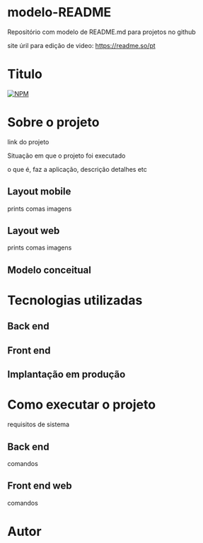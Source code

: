 
# modelo-README
Repositório com modelo de README.md para projetos no github

site úril para edição de video: https://readme.so/pt

# Titulo
[![NPM](https://img.shields.io/npm/l/react)](https://github.com/Prisccca/modelo-README/blob/main/LICENCE)

# Sobre o projeto

link do projeto

Situação em que o projeto foi executado

o que é, faz a aplicação, descrição detalhes etc

## Layout mobile

prints comas imagens



## Layout web

prints comas imagens


## Modelo conceitual


# Tecnologias utilizadas
## Back end

## Front end

## Implantação em produção


# Como executar o projeto
requisitos de sistema

## Back end
comandos


## Front end web
comandos


# Autor


